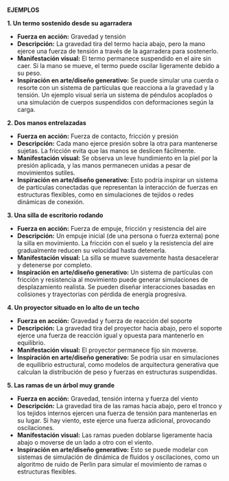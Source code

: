 **EJEMPLOS**

**1. Un termo sostenido desde su agarradera**

* **Fuerza en acción:** Gravedad y tensión
* **Descripción:** La gravedad tira del termo hacia abajo, pero la mano ejerce una fuerza de tensión a través de la agarradera para sostenerlo.
* **Manifestación visual:** El termo permanece suspendido en el aire sin caer. Si la mano se mueve, el termo puede oscilar ligeramente debido a su peso.
* **Inspiración en arte/diseño generativo:** Se puede simular una cuerda o resorte con un sistema de partículas que reacciona a la gravedad y la tensión. Un ejemplo visual sería un sistema de péndulos acoplados o una simulación de cuerpos suspendidos con deformaciones según la carga.

**2. Dos manos entrelazadas**

* **Fuerza en acción:** Fuerza de contacto, fricción y presión
* **Descripción:** Cada mano ejerce presión sobre la otra para mantenerse sujetas. La fricción evita que las manos se deslicen fácilmente.
* **Manifestación visual:** Se observa un leve hundimiento en la piel por la presión aplicada, y las manos permanecen unidas a pesar de movimientos sutiles.
* **Inspiración en arte/diseño generativo:** Esto podría inspirar un sistema de partículas conectadas que representan la interacción de fuerzas en estructuras flexibles, como en simulaciones de tejidos o redes dinámicas de conexión.


**3. Una silla de escritorio rodando**

* **Fuerza en acción:** Fuerza de empuje, fricción y resistencia del aire
* **Descripción:** Un empuje inicial (de una persona o fuerza externa) pone la silla en movimiento. La fricción con el suelo y la resistencia del aire gradualmente reducen su velocidad hasta detenerla.
* **Manifestación visual:** La silla se mueve suavemente hasta desacelerar y detenerse por completo.
* **Inspiración en arte/diseño generativo:** Un sistema de partículas con fricción y resistencia al movimiento puede generar simulaciones de desplazamiento realista. Se pueden diseñar interacciones basadas en colisiones y trayectorias con pérdida de energía progresiva.

**4. Un proyector situado en lo alto de un techo**

* **Fuerza en acción:** Gravedad y fuerza de reacción del soporte
* **Descripción:** La gravedad tira del proyector hacia abajo, pero el soporte ejerce una fuerza de reacción igual y opuesta para mantenerlo en equilibrio.
* **Manifestación visual:** El proyector permanece fijo sin moverse.
* **Inspiración en arte/diseño generativo:** Se podría usar en simulaciones de equilibrio estructural, como modelos de arquitectura generativa que calculan la distribución de peso y fuerzas en estructuras suspendidas.


**5. Las ramas de un árbol muy grande**

* **Fuerza en acción:** Gravedad, tensión interna y fuerza del viento
* **Descripción:** La gravedad tira de las ramas hacia abajo, pero el tronco y los tejidos internos ejercen una fuerza de tensión para mantenerlas en su lugar. Si hay viento, este ejerce una fuerza adicional, provocando oscilaciones.
* **Manifestación visual:** Las ramas pueden doblarse ligeramente hacia abajo o moverse de un lado a otro con el viento.
* **Inspiración en arte/diseño generativo:** Esto se puede modelar con sistemas de simulación de dinámica de fluidos y oscilaciones, como un algoritmo de ruido de Perlin para simular el movimiento de ramas o estructuras flexibles.
